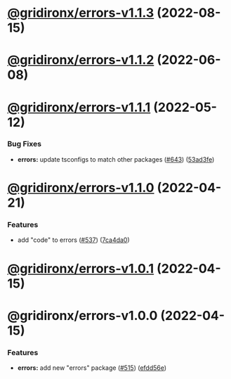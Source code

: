 # [@gridironx/errors-v1.1.3](https://github.com/incubus-network/lib/compare/@gridironx/errors-v1.1.2...@gridironx/errors-v1.1.3) (2022-08-15)

# [@gridironx/errors-v1.1.2](https://github.com/incubus-network/lib/compare/@gridironx/errors-v1.1.1...@gridironx/errors-v1.1.2) (2022-06-08)

# [@gridironx/errors-v1.1.1](https://github.com/incubus-network/lib/compare/@gridironx/errors-v1.1.0...@gridironx/errors-v1.1.1) (2022-05-12)


### Bug Fixes

* **errors:** update tsconfigs to match other packages ([#643](https://github.com/incubus-network/lib/issues/643)) ([53ad3fe](https://github.com/incubus-network/lib/commit/53ad3fef4f4a98ed292c8e6c14af2cb6047205a0))

# [@gridironx/errors-v1.1.0](https://github.com/incubus-network/lib/compare/@gridironx/errors-v1.0.1...@gridironx/errors-v1.1.0) (2022-04-21)


### Features

* add "code" to errors ([#537](https://github.com/incubus-network/lib/issues/537)) ([7ca4da0](https://github.com/incubus-network/lib/commit/7ca4da0b602039ae8f83eaeb4d1a17b9692c4f8d))

# [@gridironx/errors-v1.0.1](https://github.com/incubus-network/lib/compare/@gridironx/errors-v1.0.0...@gridironx/errors-v1.0.1) (2022-04-15)

# @gridironx/errors-v1.0.0 (2022-04-15)


### Features

* **errors:** add new "errors" package ([#515](https://github.com/incubus-network/lib/issues/515)) ([efdd56e](https://github.com/incubus-network/lib/commit/efdd56ed0d9869c9b04ce1f56232252561127a46))

